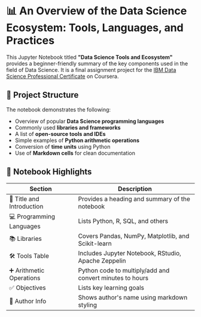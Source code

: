# 📊 An Overview of the Data Science Ecosystem: Tools, Languages, and Practices

This Jupyter Notebook titled **"Data Science Tools and Ecosystem"** provides a beginner-friendly summary of the key components used in the field of Data Science. It is a final assignment project for the [IBM Data Science Professional Certificate](https://www.coursera.org/professional-certificates/ibm-data-science) on Coursera.

## 📁 Project Structure

The notebook demonstrates the following:

- Overview of popular **Data Science programming languages**
- Commonly used **libraries and frameworks**
- A list of **open-source tools and IDEs**
- Simple examples of **Python arithmetic operations**
- Conversion of **time units** using Python
- Use of **Markdown cells** for clean documentation

## 📘 Notebook Highlights

| Section | Description |
|--------|-------------|
| 📝 Title and Introduction | Provides a heading and summary of the notebook |
| 💻 Programming Languages | Lists Python, R, SQL, and others |
| 📚 Libraries | Covers Pandas, NumPy, Matplotlib, and Scikit-learn |
| 🛠️ Tools Table | Includes Jupyter Notebook, RStudio, Apache Zeppelin |
| ➕ Arithmetic Operations | Python code to multiply/add and convert minutes to hours |
| ✅ Objectives | Lists key learning goals |
| 👤 Author Info | Shows author's name using markdown styling |
